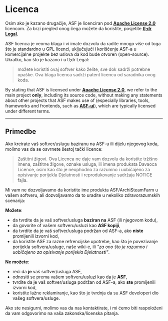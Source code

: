 # Licenca

Osim ako je kazano drugačije, ASF je licenciran pod **[Apache License 2.0](https://raw.githubusercontent.com/JustArchiNET/ArchiSteamFarm/main/LICENSE.txt)** licencom. Za brzi pregled onog čega možete da koristite, posjetite **[tl;dr Legal](https://tldrlegal.com/license/apache-license-2.0-(apache-2.0))**.

ASF licenca je veoma blaga i vi imate dozvolu da radite mnogo više od toga što je standardno u GPL licenci, uključujući i korišćenje ASF-a u komercijalne projekte bez uslova da kod bude otvoren (open-source). Ukratko, kao što je kazano i u tl;dr Legal:

> možete koristiti ovaj softver kako želite, sve dok sadrži potrebne opaške. Ova blaga licenca sadrži patent licencu od saradnika ovog koda.

By stating that ASF is licensed under **[Apache License 2.0](https://raw.githubusercontent.com/JustArchiNET/ArchiSteamFarm/main/LICENSE.txt)**, we refer to the main project **only**, including its source code, without making any statements about other projects that ASF makes use of (especially libraries, tools, frameworks and frontends, such as **[ASF-ui](https://github.com/JustArchiNET/ASF-ui)**), which are typically licensed under different terms.

-----

## Primedbe

Ako kreirate vaš softver/uslugu baziranu na ASF-u ili dijelu njegovog koda, molimo vas da se osvrnete šestoj tački licence:

> Zaštitni žigovi. Ova Licenca ne daje vam dozvolu da koristite tržišno imena, zaštitne žigove, oznake usluga, ili imena produkata Davaoca Licence, osim kao što je neophodno za razumno i uobičajeno za opisivanje porijekla Djelatnosti i reprodukovanje sadržaja NOTICE fajla.

Mi vam ne dozvoljavamo da koristite ime produkta ASF/ArchiSteamFarm u vašem softveru, ali dozvoljavamo da to uradite u nekoliko zdravorazumskih scenarija:

**Možete**:
- da tvrdite da je vaš softver/usluga **baziran na** ASF (ili njegovom kodu),
- da govorite of vašem softveru/usluzi kao **ASF kopiji**,
- da tvrdite da je vaš softver/usluga podržan od ASF-a, ako **niste** promijenili izvorni kod,
- da koristite ASF za razne refrencijske upotrebe, kao što je povezivanje porijekla softvera/usluge, naše wiki-e, ili *"za ono što je razumno i uobičajeno za opisivanje porijekla Djelatnosti"*.

**Ne možete**:
- reći da **je** vaš softver/usluga ASF,
- odnositi se prema vašem softveru/usluzi kao da je **ASF**,
- tvrdite da je vaš softver/usluga podržan od ASF-a, ako **ste** promijenili izvorni kod,
- koristite lažne reklamiranje, kao što je tvrdnja da su ASF developeri dio vašeg softvera/usluge.

Ako ste nesigurni, molimo vas da nas kontaktirate, i mi ćemo biti raspoloženi da vam odgovorimo na vaša zakonska/licenska pitanja.